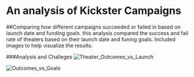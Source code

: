 # An analysis of Kickster Campaigns

##Comparing how different campaigns succeeded or failed in based on launch date and funding goals. 
this analysis compared the success and fail rate of theaters based on their launch date and funing goals. Included images to help visualize the results.

###Analysis and Challeges
![Theater_Outcomes_vs_Launch](https://user-images.githubusercontent.com/117749494/202919656-b47f5b3d-0cd6-4761-bbce-cfaf3209efd7.PNG)

![Outcomes_vs_Goals](https://user-images.githubusercontent.com/117749494/202919666-0613967a-a19f-4461-9ab9-b3314be782bc.PNG)

